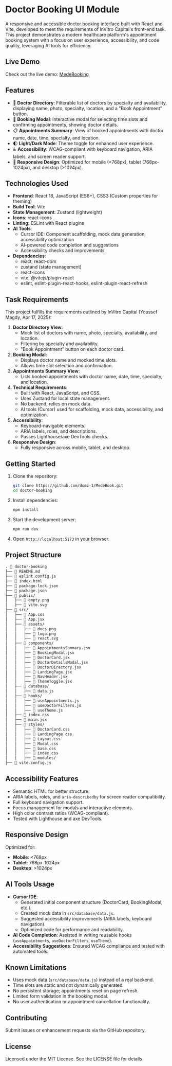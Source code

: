 # Doctor Booking UI Module

A responsive and accessible doctor booking interface built with React and Vite, developed to meet the requirements of InVitro Capital's front-end task. This project demonstrates a modern healthcare platform's appointment booking system with a focus on user experience, accessibility, and code quality, leveraging AI tools for efficiency.

## Live Demo

Check out the live demo: [MedeBooking](https://medebooking.netlify.app/)


## Features

- 🏥 **Doctor Directory**: Filterable list of doctors by specialty and availability, displaying name, photo, specialty, location, and a "Book Appointment" button.
- 📅 **Booking Modal**: Interactive modal for selecting time slots and confirming appointments, showing doctor details.
- 📋 **Appointments Summary**: View of booked appointments with doctor name, date, time, specialty, and location.
- 🌓 **Light/Dark Mode**: Theme toggle for enhanced user experience.
- ♿ **Accessibility**: WCAG-compliant with keyboard navigation, ARIA labels, and screen reader support.
- 📱 **Responsive Design**: Optimized for mobile (<768px), tablet (768px-1024px), and desktop (>1024px).

## Technologies Used

- **Frontend**: React 18, JavaScript (ES6+), CSS3 (Custom properties for theming)
- **Build Tool**: Vite
- **State Management**: Zustand (lightweight)
- **Icons**: react-icons
- **Linting**: ESLint with React plugins
- **AI Tools**:
  - Cursor IDE: Component scaffolding, mock data generation, accessibility optimization
  - AI-powered code completion and suggestions
  - Accessibility checks and improvements
- **Dependencies**:
  - react, react-dom
  - zustand (state management)
  - react-icons
  - vite, @vitejs/plugin-react
  - eslint, eslint-plugin-react-hooks, eslint-plugin-react-refresh

## Task Requirements

This project fulfills the requirements outlined by InVitro Capital (Youssef Magdy, Apr 17, 2025):

1. **Doctor Directory View**:
   - Mock list of doctors with name, photo, specialty, availability, and location.
   - Filtering by specialty and availability.
   - "Book Appointment" button on each doctor card.
2. **Booking Modal**:
   - Displays doctor name and mocked time slots.
   - Allows time slot selection and confirmation.
3. **Appointments Summary View**:
   - Lists booked appointments with doctor name, date, time, specialty, and location.
4. **Technical Requirements**:
   - Built with React, JavaScript, and CSS.
   - Uses Zustand for local state management.
   - No backend; relies on mock data.
   - AI tools (Cursor) used for scaffolding, mock data, accessibility, and optimization.
5. **Accessibility**:
   - Keyboard-navigable elements.
   - ARIA labels, roles, and descriptions.
   - Passes Lighthouse/axe DevTools checks.
6. **Responsive Design**:
   - Fully responsive across mobile, tablet, and desktop.

## Getting Started

1. Clone the repository:
   ```bash
   git clone https://github.com/domz-1/MedeBook.git
   cd doctor-booking
   ```

2. Install dependencies:
   ```bash
   npm install
   ```

3. Start the development server:
   ```bash
   npm run dev
   ```

4. Open `http://localhost:5173` in your browser.

## Project Structure

```markdown
. 📂 doctor-booking
├── 📄 README.md
├── 📄 eslint.config.js
├── 📄 index.html
├── 📄 package-lock.json
├── 📄 package.json
├── 📂 public/
│   ├── 📄 empty.png
│   ├── 📄 vite.svg
├── 📂 src/
│   ├── 📄 App.css
│   ├── 📄 App.jsx
│   ├── 📂 assets/
│   │   ├── 📄 docs.png
│   │   ├── 📄 logo.png
│   │   ├── 📄 react.svg
│   ├── 📂 components/
│   │   ├── 📄 AppointmentsSummary.jsx
│   │   ├── 📄 BookingModal.jsx
│   │   ├── 📄 DoctorCard.jsx
│   │   ├── 📄 DoctorDetailsModal.jsx
│   │   ├── 📄 DoctorDirectory.jsx
│   │   ├── 📄 LandingPage.jsx
│   │   ├── 📄 NavHeader.jsx
│   │   ├── 📄 ThemeToggle.jsx
│   ├── 📂 database/
│   │   ├── 📄 data.js
│   ├── 📂 hooks/
│   │   ├── 📄 useAppointments.js
│   │   ├── 📄 useDoctorFilters.js
│   │   ├── 📄 useTheme.js
│   ├── 📄 index.css
│   ├── 📄 main.jsx
│   ├── 📂 styles/
│   │   ├── 📄 DoctorCard.css
│   │   ├── 📄 LandingPage.css
│   │   ├── 📄 Layout.css
│   │   ├── 📄 Modal.css
│   │   ├── 📄 base.css
│   │   ├── 📄 index.css
│   │   ├── 📂 modules/
├── 📄 vite.config.js
```

## Accessibility Features

- Semantic HTML for better structure.
- ARIA labels, roles, and `aria-describedby` for screen reader compatibility.
- Full keyboard navigation support.
- Focus management for modals and interactive elements.
- High color contrast ratios (WCAG-compliant).
- Tested with Lighthouse and axe DevTools.

## Responsive Design

Optimized for:
- **Mobile**: <768px
- **Tablet**: 768px-1024px
- **Desktop**: >1024px

## AI Tools Usage

- **Cursor IDE**:
  - Generated initial component structure (DoctorCard, BookingModal, etc.).
  - Created mock data in `src/database/data.js`.
  - Suggested accessibility improvements (ARIA labels, keyboard navigation).
  - Optimized code for performance and readability.
- **AI Code Completion**: Assisted in writing reusable hooks (`useAppointments`, `useDoctorFilters`, `useTheme`).
- **Accessibility Suggestions**: Ensured WCAG compliance and tested with automated tools.

## Known Limitations

- Uses mock data (`src/database/data.js`) instead of a real backend.
- Time slots are static and not dynamically generated.
- No persistent storage; appointments reset on page refresh.
- Limited form validation in the booking modal.
- No user authentication or appointment cancellation functionality.



## Contributing

Submit issues or enhancement requests via the GitHub repository.

## License

Licensed under the MIT License. See the LICENSE file for details.